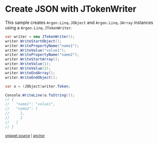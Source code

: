 # Create JSON with JTokenWriter

This sample creates `Argon.Linq.JObject` and `Argon.Linq.JArray` instances using a `Argon.Linq.JTokenWriter`.

<!-- snippet: CreateJsonJTokenWriter -->
<a id='snippet-createjsonjtokenwriter'></a>
```cs
var writer = new JTokenWriter();
writer.WriteStartObject();
writer.WritePropertyName("name1");
writer.WriteValue("value1");
writer.WritePropertyName("name2");
writer.WriteStartArray();
writer.WriteValue(1);
writer.WriteValue(2);
writer.WriteEndArray();
writer.WriteEndObject();

var o = (JObject)writer.Token;

Console.WriteLine(o.ToString());
// {
//   "name1": "value1",
//   "name2": [
//     1,
//     2
//   ]
// }
```
<sup><a href='/Src/Tests/Documentation/Samples/Linq/CreateJsonJTokenWriter.cs#L35-L57' title='Snippet source file'>snippet source</a> | <a href='#snippet-createjsonjtokenwriter' title='Start of snippet'>anchor</a></sup>
<!-- endSnippet -->
